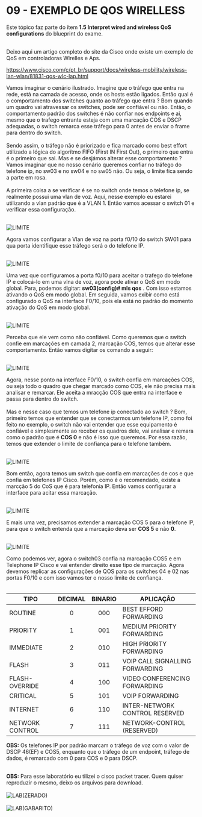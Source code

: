 # 09 - EXEMPLO DE QOS WIRELLESS

Este tópico faz parte do ítem **1.5 Interpret wired and wireless QoS configurations** do blueprint do exame. <br></br>











Deixo aqui um artigo completo do site da Cisco onde existe um exemplo de QoS em controladoras Wirelles e Aps.

<https://www.cisco.com/c/pt_br/support/docs/wireless-mobility/wireless-lan-wlan/81831-qos-wlc-lap.html>



Vamos imaginar o cenário ilustrado. Imagine que o tráfego que entra na rede, está na camada de acesso, onde os hosts estão ligados. Então qual é o comportamento dos switches quanto ao tráfego que entra ? Bom quando um quadro vai atravessar os switches, pode ser confiável ou não. Então, o comportamento padrão dos switches é não confiar nos endpoints e ai, mesmo que o trafego entrante esteja com uma marcação COS e DSCP adequadas, o switch remarca esse tráfego para 0 antes de enviar o frame para dentro do switch. <br></br>
Sendo assim, o tráfego não é priorizado e fica marcado como best effort utilizado a lógica do algorítmo FIFO (First IN First Out), o primeiro que entra é o primeiro que sai. Mas e se desjámos alterar esse comportamento ? Vamos imaginar que no nosso cenário queremos confiar no tráfego do telefone ip, no sw03 e no sw04 e no sw05 não. Ou seja, o limite fica sendo a parte em rosa.<br></br>
A primeira coisa a se verificar é se no switch onde temos o telefone ip, se realmente possui uma vlan de voz. Aqui, nesse exemplo eu estarei utilizando a vlan padrão que é a VLAN 1. Então vamos acessar o switch 01 e verificar essa configuração. <br></br>

![LIMITE](Imagens/01-voice_vlan.png)

Agora vamos configurar a Vlan de voz na porta f0/10 do switch SW01 para qua porta identifique esse tráfego será o do telefone IP. <br></br>

![LIMITE](Imagens/02-voice_vlan.png)

Uma vez que configuramos a porta f0/10 para aceitar o trafego do telefone IP e colocá-lo em uma vlna de voz, agora pode ativar o QoS em modo global. Para, podemos digitar: **sw03(config)# mls qos** . Com isso estamos ativando o QoS em modo global. Em seguida, vamos exibir como está configurado o QoS na interface F0/10, pois ela está no padrão do momento ativação do QoS em modo global. <br></br>

![LIMITE](Imagens/03-mls_qos.png)

Perceba que ele vem como não confiável. Como queremos que o switch confie em marcações em camada 2, marcação COS, temos que alterar esse comportamento. Então vamos digitar os comando a seguir: <br></br>

![LIMITE](Imagens/04-mls_qos_cos.png)

Agora, nesse ponto na interface F0/10, o switch confia em marcações COS, ou seja todo o quadro que chegar marcado como COS, ele não precisa mais analisar e remarcar. Ele aceita a mracção COS que entra na interface e passa para dentro do switch. <br></br>
Mas e nesse caso que temos um telefone ip conectado ao switch ? Bom, primeiro temos que entender que se conectarmos um telefone IP, como foi feito no exemplo, o switch não vai entender que esse equipamento é confiável e simplesmente ao receber os quadros dele, vai analisar e remara como o padrão que é **COS 0** e não é isso que queremos. Por essa razão, temos que extender o limite de confiança para o telefone também. <br></br>

![LIMITE](Imagens/05-mls_qos_cisco_phone.png)

Bom então, agora temos um switch que confia em marcações de cos e que confia em telefones IP Cisco. Porém, como é o recomendado, existe a marcção 5 do CoS que é para telefonia IP. Então vamos configurar a interface para acitar essa marcação. <br></br>

![LIMITE](Imagens/06-mls_qos_voip.png)

E mais uma vez, precisamos extender a marcação COS 5 para o telefone IP, para que o switch entenda que a marcação deva ser **COS 5** e não **0**. <br></br>

![LIMITE](Imagens/07-mls_qos_voip_extend.png)

Como podemos ver, agora o switch03 confia na marcação COS5 e em Telephone IP Cisco e vai entender direito esse tipo de marcação. Agora devemos replicar as configurações de QOS para os switches 04 e 02 nas portas F0/10 e com isso vamos ter o nosso limite de confiança. <br></br>

| TIPO            | DECIMAL | BINARIO | APLICAÇÂO                          |
|---------------- |:------: | :-----: |----------------------------------- |
| ROUTINE         | 0       |  000    | BEST EFFORD FORWARDING             |
| PRIORITY        | 1       |  001    | MEDIUM PRIORITY FORWARDING         |
| IMMEDIATE       | 2       |  010    | HIGH PRIORITY FORWARDING           |
| FLASH           | 3       |  011    | VOIP CALL SIGNALLING FORWARDING    |
| FLASH-OVERRIDE  | 4       |  100    | VIDEO CONFERENCING FORWARDING      |
| CRITICAL        | 5       |  101    | VOIP FORWARDING                    |
| INTERNET        | 6       |  110    | INTER-NETWORK CONTROL RESERVED     |
| NETWORK CONTROL | 7       |  111    | NETWORK-CONTROL (RESERVED)         |

**OBS:** Os telefones IP por padrão marcam o tráfego de voz com o valor de DSCP 46(EF) e COS5, enquanto que o tráfego  de um endpoint, tráfego de dados, é remarcado com 0 para COS e 0 para DSCP. <br></br>

**OBS:** Para esse laboratório eu tilizei o cisco packet tracer. Quem quiser reproduzir o mesmo, deixo os arquivos para download.<br></br>
![LAB(ZERADO)](Arquivos/Limite_de_confianca(QoS).pkt) <br></br>
![LAB(GABARITO)](Arquivos/Limite_de_confianca(QoS)_(Gabarito).pkt)